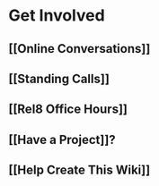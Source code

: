 # Get Involved
## [[Online Conversations]]
## [[Standing Calls]]
## [[Rel8 Office Hours]] 
## [[Have a Project]]?
## [[Help Create This Wiki]]
